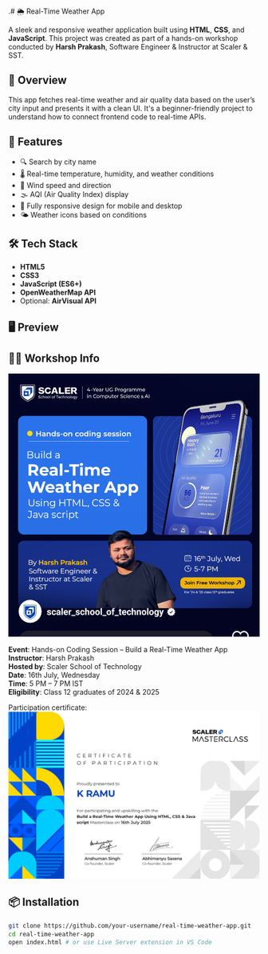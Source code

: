 .# 🌦️ Real-Time Weather App

A sleek and responsive weather application built using **HTML**, **CSS**, and **JavaScript**. This project was created as part of a hands-on workshop conducted by **Harsh Prakash**, Software Engineer & Instructor at Scaler & SST.

## 📌 Overview

This app fetches real-time weather and air quality data based on the user’s city input and presents it with a clean UI. It's a beginner-friendly project to understand how to connect frontend code to real-time APIs.

## 🚀 Features

- 🔍 Search by city name
- 🌡️ Real-time temperature, humidity, and weather conditions
- 💨 Wind speed and direction
- 🌫️ AQI (Air Quality Index) display
- 📱 Fully responsive design for mobile and desktop
- 🌤️ Weather icons based on conditions

## 🛠️ Tech Stack

- **HTML5**
- **CSS3**
- **JavaScript (ES6+)**
- **OpenWeatherMap API**
- Optional: **AirVisual API**

## 🖥️ Preview

 <!-- Replace this with your actual screenshot -->

## 🧑‍🏫 Workshop Info
![Weather App UI](demo.png)

**Event**: Hands-on Coding Session – Build a Real-Time Weather App  
**Instructor**: Harsh Prakash  
**Hosted by**: Scaler School of Technology  
**Date**: 16th July, Wednesday  
**Time**: 5 PM – 7 PM IST  
**Eligibility**: Class 12 graduates of 2024 & 2025  

Participation certificate:
![weather App UI](IMG_1756212400399.jpg)

## 📦 Installation

```bash
git clone https://github.com/your-username/real-time-weather-app.git
cd real-time-weather-app
open index.html # or use Live Server extension in VS Code

